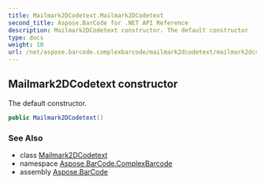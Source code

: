 ```yaml
---
title: Mailmark2DCodetext.Mailmark2DCodetext
second_title: Aspose.BarCode for .NET API Reference
description: Mailmark2DCodetext constructor. The default constructor
type: docs
weight: 10
url: /net/aspose.barcode.complexbarcode/mailmark2dcodetext/mailmark2dcodetext/
---
```

## Mailmark2DCodetext constructor

The default constructor.

```csharp
public Mailmark2DCodetext()
```

### See Also

* class [Mailmark2DCodetext](../)
* namespace [Aspose.BarCode.ComplexBarcode](../../mailmark2dcodetext/)
* assembly [Aspose.BarCode](../../../)


